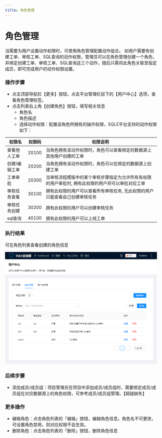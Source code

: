 ```yaml
---
title: 角色管理
---
```


# 角色管理
当需要为用户设置动作权限时，可使用角色管理配置动作组合。
如用户需要有创建工单、审核工单、SQL查询的动作权限，管理员可以在角色管理创建一个角色，并绑定创建工单、审核工单、SQL查询这三个动作，随后只需将此角色关联至指定成员，即可完成用户的动作权限设置。

### 操作步骤
* 点击顶部导航栏【更多】按钮，点击平台管理栏目下的【用户中心】选项，查看角色管理标签。
* 点击列表右上角【创建角色】按钮，填写相关信息
    * 角色名
    * 角色描述
    * 选择动作权限：配置该角色所拥有的操作权限，SQLE平台支持的动作权限如下：


|权限名|权限码|权限说明|
|--|--|------|
|查看他人工单|20100|当角色拥有该动作权限时，角色可以查看绑定的数据源上其他用户创建的工单|
|创建/编辑工单|20200|当角色拥有该动作权限时，角色可以在绑定的数据源上创建工单|
|工单审批|20300|当审核流程模版中的某个审核步骤指定为允许所有有权限的用户审批时, 拥有此权限的用户将可以审批对应工单|
|审核任务查看|30100|拥有此权限的用户可以查看所有审核任务, 无此权限的用户只能查看自己创建审核任务|
|审核任务创建|30200|拥有此权限的用户可以创建审核任务|
|sql查询|40100|拥有此权限的用户可以上线工单|

### 执行结果
可在角色列表查看创建的角色信息

![role](img/rolelist.png)

### 后续步骤
* 添加成员/成员组：项目管理员在项目中添加成员/成员组时，需要绑定成员/成员组在对应数据源上的角色权限，可参考成员/成员组管理。【超链缺失】

### 更多操作
* 编辑角色：点击角色列表的「编辑」按钮，编辑角色信息。角色名不可更改，可设置角色禁用，则对应权限不会生效。
* 删除角色：点击角色列表的「删除」按钮，删除角色信息
